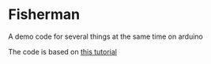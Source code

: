 # Fisherman
A demo code for several things at the same time on arduino


The code is based on [this tutorial](https://forum.arduino.cc/index.php?topic=223286.0) 
